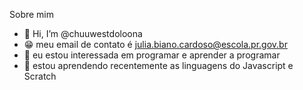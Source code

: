 Sobre mim 



- 👋 Hi, I’m @chuuwestdoloona
- 😁 meu email de contato é julia.biano.cardoso@escola.pr.gov.br
- 👀 eu estou interessada em programar e aprender a programar
- 🌱 estou aprendendo recentemente  as linguagens do Javascript e Scratch 
